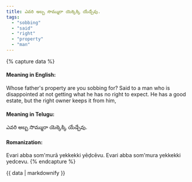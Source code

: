 ```yaml
---
title: ఎవరి అబ్బ సొమ్మురా యెక్కెక్కి యేడ్చేవు.
tags:
  - "sobbing"
  - "said"
  - "right"
  - "property"
  - "man"
---
```


{% capture data %}
#### Meaning in English:
Whose father's property are you sobbing for?
Said to a man who is disappointed at not getting what he has no right to expect.
He has a good estate, but the right owner keeps it from him,

#### Meaning in Telugu:
ఎవరి అబ్బ సొమ్మురా యెక్కెక్కి యేడ్చేవు.

#### Romanization:
Evari abba som'murā yekkekki yēḍcēvu.
Evari abba som'mura yekkekki yedcevu.
{% endcapture %}

{{ data | markdownify }}

